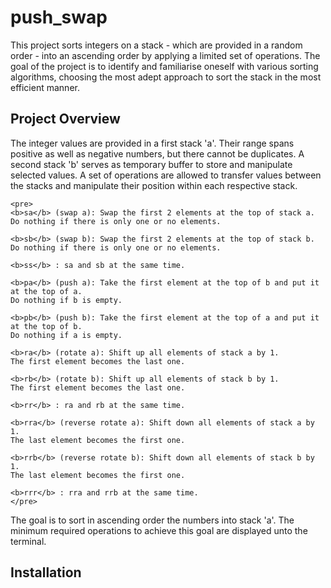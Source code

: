 # push_swap
This project sorts integers on a stack - which are provided in a random order - into an ascending order by applying a limited set of operations. The goal of the project is to identify and familiarise oneself with various sorting algorithms, choosing the most adept approach to sort the stack in the most efficient manner.

## Project Overview

The integer values are provided in a first stack 'a'. Their range spans positive as well as negative numbers, but there cannot be duplicates. A second stack 'b' serves as temporary buffer to store and manipulate selected values. A set of operations are allowed to transfer values between the stacks and manipulate their position within each respective stack.

```
<pre>
<b>sa</b> (swap a): Swap the first 2 elements at the top of stack a.
Do nothing if there is only one or no elements.

<b>sb</b> (swap b): Swap the first 2 elements at the top of stack b.
Do nothing if there is only one or no elements.

<b>ss</b> : sa and sb at the same time.

<b>pa</b> (push a): Take the first element at the top of b and put it at the top of a.
Do nothing if b is empty.

<b>pb</b> (push b): Take the first element at the top of a and put it at the top of b.
Do nothing if a is empty.

<b>ra</b> (rotate a): Shift up all elements of stack a by 1.
The first element becomes the last one.

<b>rb</b> (rotate b): Shift up all elements of stack b by 1.
The first element becomes the last one.

<b>rr</b> : ra and rb at the same time.

<b>rra</b> (reverse rotate a): Shift down all elements of stack a by 1.
The last element becomes the first one.

<b>rrb</b> (reverse rotate b): Shift down all elements of stack b by 1.
The last element becomes the first one.

<b>rrr</b> : rra and rrb at the same time.
</pre>
```

The goal is to sort in ascending order the numbers into stack 'a'. The minimum required operations to achieve this goal are displayed unto the terminal.

## Installation
